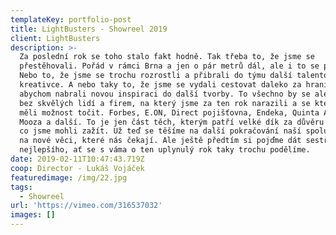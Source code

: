 ```yaml
---
templateKey: portfolio-post
title: LightBusters - Showreel 2019
client: LightBusters
description: >-
  Za poslední rok se toho stalo fakt hodně. Tak třeba to, že jsme se
  přestěhovali. Pořád v rámci Brna a jen o pár metrů dál, ale i to se počítá.
  Nebo to, že jsme se trochu rozrostli a přibrali do týmu další talentovaný
  kreativce. A nebo taky to, že jsme se vydali cestovat daleko za hranice,
  abychom nabrali novou inspiraci do další tvorby. To všechno by se ale nestalo
  bez skvělých lidí a firem, na který jsme za ten rok narazili a se kterýma jsme
  měli možnost točit. Forbes, E.ON, Direct pojišťovna, Endeka, Quinta Analytica,
  Mooza a další. To je jen část těch, kterým patří velké dík za důvěru i za to,
  co jsme mohli zažít. Už teď se těšíme na další pokračování naší spolupráce i
  na nové věci, které nás čekají. Ale ještě předtím si pojďme dát sestřih toho
  nejlepšího, ať se s váma o ten uplynulý rok taky trochu podělíme.
date: 2019-02-11T10:47:43.719Z
coop: Director - Lukáš Vojáček
featuredimage: /img/22.jpg
tags:
  - Showreel
url: 'https://vimeo.com/316537032'
images: []
---
```


